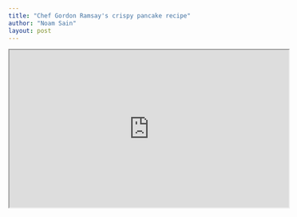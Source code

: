 ```yaml
---
title: "Chef Gordon Ramsay's crispy pancake recipe"
author: "Noam Sain"
layout: post
---
```


<iframe width="560" height="315" src="https://www.youtube.com/embed/qyL_cYxV6QA" title="Gordon Ramsay's Crispy Pancake Recipe"></iframe>
